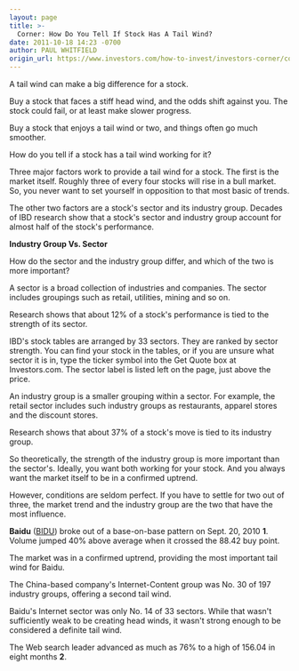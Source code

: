 ```yaml
---
layout: page
title: >-
  Corner: How Do You Tell If Stock Has A Tail Wind?
date: 2011-10-18 14:23 -0700
author: PAUL WHITFIELD
origin_url: https://www.investors.com/how-to-invest/investors-corner/corner-how-do-you-tell-if-stock-has-a-tail-wind
---
```





A tail wind can make a big difference for a stock.

  

Buy a stock that faces a stiff head wind, and the odds shift against you. The stock could fail, or at least make slower progress.

  

Buy a stock that enjoys a tail wind or two, and things often go much smoother.

  

How do you tell if a stock has a tail wind working for it?

  

Three major factors work to provide a tail wind for a stock. The first is the market itself. Roughly three of every four stocks will rise in a bull market. So, you never want to set yourself in opposition to that most basic of trends.

  

The other two factors are a stock's sector and its industry group. Decades of IBD research show that a stock's sector and industry group account for almost half of the stock's performance.

  

**Industry Group Vs. Sector**

  

How do the sector and the industry group differ, and which of the two is more important?

  

A sector is a broad collection of industries and companies. The sector includes groupings such as retail, utilities, mining and so on.

  

Research shows that about 12% of a stock's performance is tied to the strength of its sector.

  

IBD's stock tables are arranged by 33 sectors. They are ranked by sector strength. You can find your stock in the tables, or if you are unsure what sector it is in, type the ticker symbol into the Get Quote box at Investors.com. The sector label is listed left on the page, just above the price.

  

An industry group is a smaller grouping within a sector. For example, the retail sector includes such industry groups as restaurants, apparel stores and the discount stores.

  

Research shows that about 37% of a stock's move is tied to its industry group.

  

So theoretically, the strength of the industry group is more important than the sector's. Ideally, you want both working for your stock. And you always want the market itself to be in a confirmed uptrend.

  

However, conditions are seldom perfect. If you have to settle for two out of three, the market trend and the industry group are the two that have the most influence.

  

**Baidu** ([BIDU](https://research.investors.com/quote.aspx?symbol=BIDU)) broke out of a base-on-base pattern on Sept. 20, 2010 **1**. Volume jumped 40% above average when it crossed the 88.42 buy point.

  

The market was in a confirmed uptrend, providing the most important tail wind for Baidu.

  

The China-based company's Internet-Content group was No. 30 of 197 industry groups, offering a second tail wind.

  

Baidu's Internet sector was only No. 14 of 33 sectors. While that wasn't sufficiently weak to be creating head winds, it wasn't strong enough to be considered a definite tail wind.

  

The Web search leader advanced as much as 76% to a high of 156.04 in eight months **2**.




